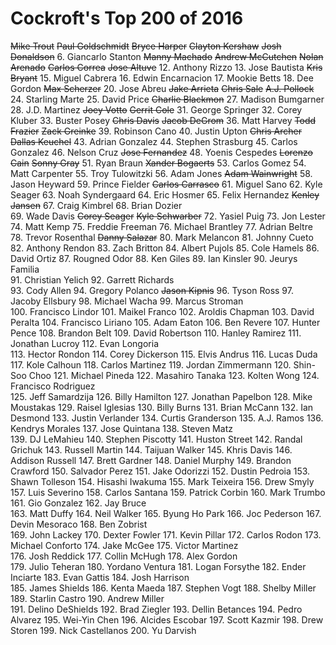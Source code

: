 # Cockroft's Top 200 of 2016

  ~~Mike Trout~~
  ~~Paul Goldschmidt~~
  ~~Bryce Harper~~
  ~~Clayton Kershaw~~
  ~~Josh Donaldson~~
6. Giancarlo Stanton
  ~~Manny Machado~~
  ~~Andrew McCutchen~~
  ~~Nolan Arenado~~
  ~~Carlos Correa~~
  ~~Jose Altuve~~
12. Anthony Rizzo
13. Jose Bautista 
  ~~Kris Bryant~~
15. Miguel Cabrera
16. Edwin Encarnacion
17. Mookie Betts
18. Dee Gordon
  ~~Max Scherzer~~
20. Jose Abreu
  ~~Jake Arrieta~~
  ~~Chris Sale~~
  ~~A.J. Pollock~~
24. Starling Marte
25. David Price
  ~~Charlie Blackmon~~
27. Madison Bumgarner
28. J.D. Martinez
  ~~Joey Votto~~
  ~~Gerrit Cole~~
31. George Springer
32. Corey Kluber
33. Buster Posey
  ~~Chris Davis~~
  ~~Jacob DeGrom~~
36. Matt Harvey
  ~~Todd Frazier~~
  ~~Zack Greinke~~
39. Robinson Cano
40. Justin Upton
  ~~Chris Archer~~
  ~~Dallas Keuchel~~
43. Adrian Gonzalez
44. Stephen Strasburg
45. Carlos Gonzalez
46. Nelson Cruz
  ~~Jose Fernandez~~
48. Yoenis Cespedes
  ~~Lorenzo Cain~~
  ~~Sonny Gray~~
51. Ryan Braun
  ~~Xander Bogaerts~~
53. Carlos Gomez
54. Matt Carpenter
55. Troy Tulowitzki 
56. Adam Jones
  ~~Adam Wainwright~~
58. Jason Heyward
59. Prince Fielder
  ~~Carlos Carrasco~~
61. Miguel Sano
62. Kyle Seager
63. Noah Syndergaard
64. Eric Hosmer
65. Felix Hernandez
  ~~Kenley Jansen~~ 
67. Craig Kimbrel
68. Brian Dozier  
69. Wade Davis
  ~~Corey Seager~~
  ~~Kyle Schwarber~~
72. Yasiel Puig
73. Jon Lester
74. Matt Kemp
75. Freddie Freeman
76. Michael Brantley
77. Adrian Beltre
78. Trevor Rosenthal
  ~~Danny Salazar~~
80. Mark Melancon
81. Johnny Cueto  
82. Anthony Rendon
83. Zach Britton
84. Albert Pujols
85. Cole Hamels
86. David Ortiz
87. Rougned Odor
88. Ken Giles
89. Ian Kinsler
90. Jeurys Familia  
91. Christian Yelich
92. Garrett Richards  
93. Cody Allen
94. Gregory Polanco
  ~~Jason Kipnis~~
96. Tyson Ross
97. Jacoby Ellsbury
98. Michael Wacha
99. Marcus Stroman  
100. Francisco Lindor 
101. Maikel Franco
102. Aroldis Chapman
103. David Peralta
104. Francisco Liriano
105. Adam Eaton
106. Ben Revere
107. Hunter Pence
108. Brandon Belt
109. David Robertson
110. Hanley Ramirez 
111. Jonathan Lucroy
112. Evan Longoria  
113. Hector Rondon
114. Corey Dickerson
115. Elvis Andrus
116. Lucas Duda
117. Kole Calhoun
118. Carlos Martinez
119. Jordan Zimmermann
120. Shin-Soo Choo
121. Michael Pineda 
122. Masahiro Tanaka
123. Kolten Wong
124. Francisco Rodriguez  
125. Jeff Samardzija
126. Billy Hamilton
127. Jonathan Papelbon
128. Mike Moustakas
129. Raisel Iglesias
130. Billy Burns
131. Brian McCann
132. Ian Desmond
133. Justin Verlander
134. Curtis Granderson
135. A.J. Ramos 
136. Kendrys Morales 
137. Jose Quintana 
138. Steven Matz  
139. DJ LeMahieu 
140. Stephen Piscotty
141. Huston Street
142. Randal Grichuk
143. Russell Martin
144. Taijuan Walker 
145. Khris Davis 
146. Addison Russell 
147. Brett Gardner 
148. Daniel Murphy 
149. Brandon Crawford 
150. Salvador Perez
151. Jake Odorizzi
152. Dustin Pedroia
153. Shawn Tolleson 
154. Hisashi Iwakuma
155. Mark Teixeira
156. Drew Smyly
157. Luis Severino
158. Carlos Santana
159. Patrick Corbin
160. Mark Trumbo  
161. Gio Gonzalez
162. Jay Bruce  
163. Matt Duffy
164. Neil Walker
165. Byung Ho Park
166. Joc Pederson
167. Devin Mesoraco
168. Ben Zobrist  
169. John Lackey
170. Dexter Fowler
171. Kevin Pillar 
172. Carlos Rodon 
173. Michael Conforto 
174. Jake McGee
175. Victor Martinez  
176. Josh Reddick 
177. Collin McHugh
178. Alex Gordon  
179. Julio Teheran
180. Yordano Ventura
181. Logan Forsythe 
182. Ender Inciarte
183. Evan Gattis
184. Josh Harrison  
185. James Shields
186. Kenta Maeda
187. Stephen Vogt
188. Shelby Miller  
189. Starlin Castro
190. Andrew Miller  
191. Delino DeShields
192. Brad Ziegler
193. Dellin Betances
194. Pedro Alvarez
195. Wei-Yin Chen
196. Alcides Escobar
197. Scott Kazmir
198. Drew Storen
199. Nick Castellanos 
200.  Yu Darvish

